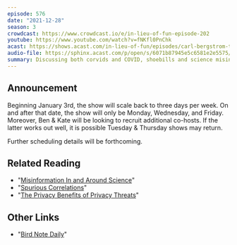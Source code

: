 ```yaml
---
episode: 576
date: "2021-12-28"
season: 3
crowdcast: https://www.crowdcast.io/e/in-lieu-of-fun-episode-202
youtube: https://www.youtube.com/watch?v=fNKfl0PnChk
acast: https://shows.acast.com/in-lieu-of-fun/episodes/carl-bergstrom-talks-science-misinformation-and-shoebills
audio-file: https://sphinx.acast.com/p/open/s/6071b87945e5c6581e2e5575/e/61cbba6c69b0310012996127/media.mp3
summary: Discussing both corvids and COVID, shoebills and science misinformation
---
```


## Announcement

Beginning January 3rd, the show will scale back to three days per week. On and after that date, the show will only be Monday, Wednesday, and Friday. Moreover, Ben & Kate will be looking to recruit additional co-hosts. If the latter works out well, it is possible Tuesday & Thursday shows may return.

Further scheduling details will be forthcoming.

## Related Reading

- "[Misinformation In and Around Science](https://www.pnas.org/content/118/15/e1912444117)"
- "[Spurious Correlations](http://www.tylervigen.com/spurious-correlations)"
- "[The Privacy Benefits of Privacy Threats](https://www.brookings.edu/research/the-privacy-paradox-the-privacy-benefits-of-privacy-threats)"

## Other Links

- "[Bird Note Daily](https://www.birdnote.org/birdnote-daily)"
